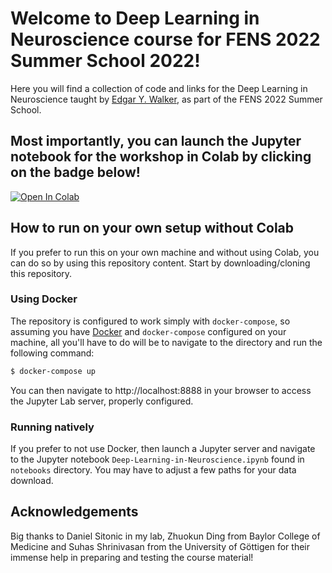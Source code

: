# Welcome to Deep Learning in Neuroscience course for FENS 2022 Summer School 2022!
Here you will find a collection of code and links for the Deep Learning in Neuroscience taught by [Edgar Y. Walker](https://eywalkerlab.com), as part of the FENS 2022 Summer School.


## Most importantly, you can launch the Jupyter notebook for the workshop in Colab by clicking on the badge below!
[![Open In Colab](https://colab.research.google.com/assets/colab-badge.svg)](https://colab.research.google.com/github/walkerlab/FENS-2022/blob/main/notebooks/Deep-Learning-in-Neuroscience.ipynb)

## How to run on your own setup without Colab
If you prefer to run this on your own machine and without using Colab, you can do so by using this repository content.
Start by downloading/cloning this repository. 

### Using Docker
The repository is configured to work simply with `docker-compose`, so assuming you have [Docker](https://www.docker.com/) and `docker-compose` configured on your machine, all you'll have to do will be to navigate to the directory and run the following command:

```bash
$ docker-compose up
```

You can then navigate to http://localhost:8888 in your browser to access the Jupyter Lab server, properly configured.

### Running natively
If you prefer to not use Docker, then launch a Jupyter server and navigate to the Jupyter notebook `Deep-Learning-in-Neuroscience.ipynb` found in `notebooks` directory. You may have to adjust a few paths for your data download.

## Acknowledgements
Big thanks to Daniel Sitonic in my lab, Zhuokun Ding from Baylor College of Medicine and Suhas Shrinivasan from the University of Göttigen for their immense help in preparing and testing the course material!

